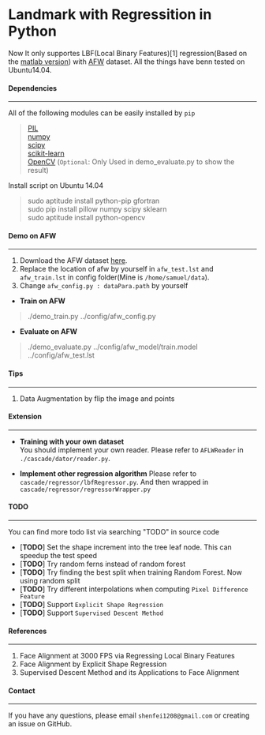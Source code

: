Landmark with Regressition in Python
====
Now It only supportes LBF(Local Binary Features)[1] regression(Based on the [matlab version](https://github.com/jwyang/face-alignment)) with [AFW](http://ibug.doc.ic.ac.uk/resources/facial-point-annotations/) dataset. All the things have benn tested on Ubuntu14.04.       


#### __Dependencies__    
---    
       
All of the following modules can be easily installed by `pip`    
> [PIL](http://www.pythonware.com/products/pil/)    
> [numpy](http://www.numpy.org/)    
> [scipy](http://www.scipy.org/)    
> [scikit-learn](http://scikit-learn.org/stable/)    
> [OpenCV](http://opencv.org/) (`Optional`: Only Used in demo_evaluate.py to show the result)

Install script on Ubuntu 14.04   
>sudo aptitude install python-pip gfortran     
>sudo pip install pillow numpy scipy sklearn    
>sudo aptitude install python-opencv    


#### __Demo on AFW__    
---    
 
1. Download the AFW dataset [here](http://ibug.doc.ic.ac.uk/resources/facial-point-annotations/). 
2. Replace the location of afw by yourself in `afw_test.lst` and `afw_train.lst` in config folder(Mine is `/home/samuel/data`).       
3. Change `afw_config.py : dataPara.path` by yourself       

* __Train on AFW__     
>./demo_train.py ../config/afw_config.py    

* __Evaluate on AFW__       
>./demo_evaluate.py  ../config/afw_model/train.model  ../config/afw_test.lst       


#### __Tips__    
---    
1. Data Augmentation by flip the image and points      


#### __Extension__
---    
* __Training with your own dataset__    
You should implement your own reader. Please refer to `AFLWReader` in `./cascade/dator/reader.py`.    

* __Implement other regression algorithm__ 
Please refer to `cascade/regressor/lbfRegressor.py`. And then wrapped in `cascade/regressor/regressorWrapper.py`    


#### __TODO__    
---

You can find more todo list via searching "TODO" in source code         
* [__TODO__] Set the shape increment into the tree leaf node. This can speedup the test speed
* [__TODO__] Try random ferns instead of random forest       
* [__TODO__] Try finding the best split when training Random Forest. Now using random split     
* [__TODO__] Try different interpolations when computing `Pixel Difference Feature`      
* [__TODO__] Support `Explicit Shape Regression`    
* [__TODO__] Support `Supervised Descent Method`    


#### __References__    
---    
1. Face Alignment at 3000 FPS via Regressing Local Binary Features    
2. Face Alignment by Explicit Shape Regression    
3. Supervised Descent Method and its Applications to Face Alignment    


#### __Contact__    
---    
If you have any questions, please email `shenfei1208@gmail.com` or creating an issue on GitHub.
